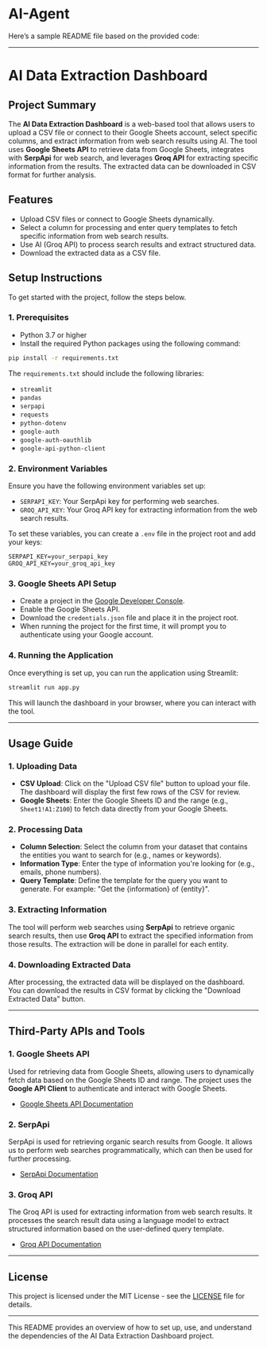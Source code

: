 # AI-Agent
Here’s a sample README file based on the provided code:

---

# AI Data Extraction Dashboard

## Project Summary

The **AI Data Extraction Dashboard** is a web-based tool that allows users to upload a CSV file or connect to their Google Sheets account, select specific columns, and extract information from web search results using AI. The tool uses **Google Sheets API** to retrieve data from Google Sheets, integrates with **SerpApi** for web search, and leverages **Groq API** for extracting specific information from the results. The extracted data can be downloaded in CSV format for further analysis.

## Features
- Upload CSV files or connect to Google Sheets dynamically.
- Select a column for processing and enter query templates to fetch specific information from web search results.
- Use AI (Groq API) to process search results and extract structured data.
- Download the extracted data as a CSV file.

## Setup Instructions

To get started with the project, follow the steps below.

### 1. Prerequisites
- Python 3.7 or higher
- Install the required Python packages using the following command:

```bash
pip install -r requirements.txt
```

The `requirements.txt` should include the following libraries:

- `streamlit`
- `pandas`
- `serpapi`
- `requests`
- `python-dotenv`
- `google-auth`
- `google-auth-oauthlib`
- `google-api-python-client`

### 2. Environment Variables
Ensure you have the following environment variables set up:

- `SERPAPI_KEY`: Your SerpApi key for performing web searches.
- `GROQ_API_KEY`: Your Groq API key for extracting information from the web search results.

To set these variables, you can create a `.env` file in the project root and add your keys:

```plaintext
SERPAPI_KEY=your_serpapi_key
GROQ_API_KEY=your_groq_api_key
```

### 3. Google Sheets API Setup
- Create a project in the [Google Developer Console](https://console.developers.google.com/).
- Enable the Google Sheets API.
- Download the `credentials.json` file and place it in the project root.
- When running the project for the first time, it will prompt you to authenticate using your Google account.

### 4. Running the Application
Once everything is set up, you can run the application using Streamlit:

```bash
streamlit run app.py
```

This will launch the dashboard in your browser, where you can interact with the tool.

---

## Usage Guide

### 1. Uploading Data
- **CSV Upload**: Click on the "Upload CSV file" button to upload your file. The dashboard will display the first few rows of the CSV for review.
- **Google Sheets**: Enter the Google Sheets ID and the range (e.g., `Sheet1!A1:Z100`) to fetch data directly from your Google Sheets.

### 2. Processing Data
- **Column Selection**: Select the column from your dataset that contains the entities you want to search for (e.g., names or keywords).
- **Information Type**: Enter the type of information you're looking for (e.g., emails, phone numbers).
- **Query Template**: Define the template for the query you want to generate. For example: "Get the {information} of {entity}".

### 3. Extracting Information
The tool will perform web searches using **SerpApi** to retrieve organic search results, then use **Groq API** to extract the specified information from those results. The extraction will be done in parallel for each entity.

### 4. Downloading Extracted Data
After processing, the extracted data will be displayed on the dashboard. You can download the results in CSV format by clicking the "Download Extracted Data" button.

---

## Third-Party APIs and Tools

### 1. **Google Sheets API**
Used for retrieving data from Google Sheets, allowing users to dynamically fetch data based on the Google Sheets ID and range. The project uses the **Google API Client** to authenticate and interact with Google Sheets.

- [Google Sheets API Documentation](https://developers.google.com/sheets/api)

### 2. **SerpApi**
SerpApi is used for retrieving organic search results from Google. It allows us to perform web searches programmatically, which can then be used for further processing.

- [SerpApi Documentation](https://serpapi.com/)

### 3. **Groq API**
The Groq API is used for extracting information from web search results. It processes the search result data using a language model to extract structured information based on the user-defined query template.

- [Groq API Documentation](https://www.groq.com/)

---

## License

This project is licensed under the MIT License - see the [LICENSE](LICENSE) file for details.

---

This README provides an overview of how to set up, use, and understand the dependencies of the AI Data Extraction Dashboard project.
